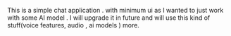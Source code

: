 This is a simple chat application . with minimum ui as I wanted to just work with some AI model . I will upgrade it in future and will use this kind of stuff(voice features, audio , ai models ) more.